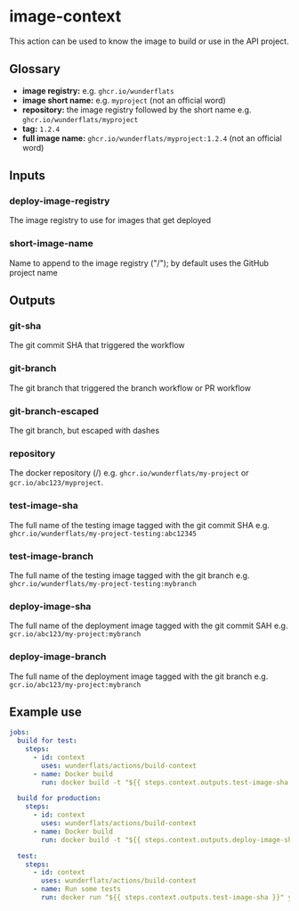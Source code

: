 # image-context

This action can be used to know the image to build or use in the API project.

## Glossary

- **image registry:** e.g. `ghcr.io/wunderflats`
- **image short name:** e.g. `myproject` (not an official word)
- **repository:** the image registry followed by the short name e.g. `ghcr.io/wunderflats/myproject`
- **tag:** `1.2.4`
- **full image name:** `ghcr.io/wunderflats/myproject:1.2.4` (not an official word)

## Inputs

### deploy-image-registry

The image registry to use for images that get deployed

### short-image-name

Name to append to the image registry ("<imageRegistry>/<image>"); by default uses the GitHub project name

## Outputs

### git-sha

The git commit SHA that triggered the workflow

### git-branch

The git branch that triggered the branch workflow or PR workflow

### git-branch-escaped

The git branch, but escaped with dashes

### repository

The docker repository (<imageRegistry>/<shortImageName>) e.g. `ghcr.io/wunderflats/my-project` or `gcr.io/abc123/myproject`.

### test-image-sha

The full name of the testing image tagged with the git commit SHA e.g. `ghcr.io/wunderflats/my-project-testing:abc12345`

### test-image-branch

The full name of the testing image tagged with the git branch e.g. `ghcr.io/wunderflats/my-project-testing:mybranch`

### deploy-image-sha

The full name of the deployment image tagged with the git commit SAH e.g. `gcr.io/abc123/my-project:mybranch`

### deploy-image-branch

The full name of the deployment image tagged with the git branch e.g. `gcr.io/abc123/my-project:mybranch`

## Example use

```yaml
jobs:
  build for test:
    steps:
      - id: context
        uses: wunderflats/actions/build-context
      - name: Docker build
        run: docker build -t "${{ steps.context.outputs.test-image-sha }}" .

  build for production:
    steps:
      - id: context
        uses: wunderflats/actions/build-context
      - name: Docker build
        run: docker build -t "${{ steps.context.outputs.deploy-image-sha }}" .

  test:
    steps:
      - id: context
        uses: wunderflats/actions/build-context
      - name: Run some tests
        run: docker run "${{ steps.context.outputs.test-image-sha }}" yarn jest some-tests
```
